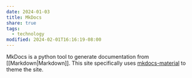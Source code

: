 ```yaml
---
date: 2024-01-03
title: MkDocs
share: true
tags:
  - technology
modified: 2024-02-01T16:16:19-08:00
---
```

MkDocs is a python tool to generate documentation from [[Markdown|Markdown]]. This site specifically uses [mkdocs-material](https://squidfunk.github.io/mkdocs-material/) to theme the site.